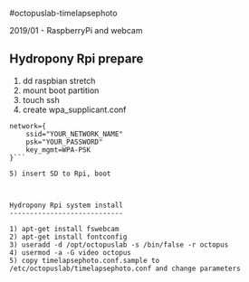 #octopuslab-timelapsephoto

2019/01 - RaspberryPi and webcam

Hydropony Rpi prepare
---------------------

1) dd raspbian stretch
2) mount boot partition
3) touch ssh
4) create wpa_supplicant.conf

```ctrl_interface=DIR=/var/run/wpa_supplicant GROUP=netdev
network={
    ssid="YOUR_NETWORK_NAME"
    psk="YOUR_PASSWORD"
    key_mgmt=WPA-PSK
}```

5) insert SD to Rpi, boot



Hydropony Rpi system install
----------------------------

1) apt-get install fswebcam
2) apt-get install fontconfig
3) useradd -d /opt/octopuslab -s /bin/false -r octopus
4) usermod -a -G video octopus
5) copy timelapsephoto.conf.sample to /etc/octopuslab/timelapsephoto.conf and change parameters

